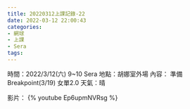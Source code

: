 ```yaml
---
title: 20220312上課記錄-22
date: 2022-03-12 22:00:43
categories: 
- 網球
- 上課
- Sera
tags:
---
```


時間：2022/3/12(六) 9~10 Sera
地點：胡娜室外場
內容： 準備Breakpoint(3/19) 女單2.0
天氣：晴



影片：
{% youtube Ep6upmNVRsg %}